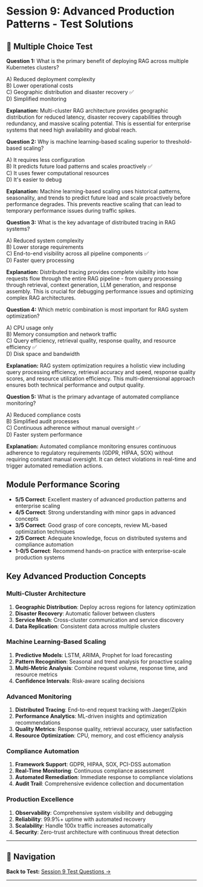 # Session 9: Advanced Production Patterns - Test Solutions

## 📝 Multiple Choice Test

**Question 1:** What is the primary benefit of deploying RAG across multiple Kubernetes clusters?  

A) Reduced deployment complexity  
B) Lower operational costs  
C) Geographic distribution and disaster recovery ✅  
D) Simplified monitoring  

**Explanation:** Multi-cluster RAG architecture provides geographic distribution for reduced latency, disaster recovery capabilities through redundancy, and massive scaling potential. This is essential for enterprise systems that need high availability and global reach.

**Question 2:** Why is machine learning-based scaling superior to threshold-based scaling?  

A) It requires less configuration  
B) It predicts future load patterns and scales proactively ✅  
C) It uses fewer computational resources  
D) It's easier to debug  

**Explanation:** Machine learning-based scaling uses historical patterns, seasonality, and trends to predict future load and scale proactively before performance degrades. This prevents reactive scaling that can lead to temporary performance issues during traffic spikes.

**Question 3:** What is the key advantage of distributed tracing in RAG systems?  

A) Reduced system complexity  
B) Lower storage requirements  
C) End-to-end visibility across all pipeline components ✅  
D) Faster query processing  

**Explanation:** Distributed tracing provides complete visibility into how requests flow through the entire RAG pipeline - from query processing through retrieval, context generation, LLM generation, and response assembly. This is crucial for debugging performance issues and optimizing complex RAG architectures.

**Question 4:** Which metric combination is most important for RAG system optimization?  

A) CPU usage only  
B) Memory consumption and network traffic  
C) Query efficiency, retrieval quality, response quality, and resource efficiency ✅  
D) Disk space and bandwidth  

**Explanation:** RAG system optimization requires a holistic view including query processing efficiency, retrieval accuracy and speed, response quality scores, and resource utilization efficiency. This multi-dimensional approach ensures both technical performance and output quality.

**Question 5:** What is the primary advantage of automated compliance monitoring?  

A) Reduced compliance costs  
B) Simplified audit processes  
C) Continuous adherence without manual oversight ✅  
D) Faster system performance  

**Explanation:** Automated compliance monitoring ensures continuous adherence to regulatory requirements (GDPR, HIPAA, SOX) without requiring constant manual oversight. It can detect violations in real-time and trigger automated remediation actions.

## Module Performance Scoring

- **5/5 Correct**: Excellent mastery of advanced production patterns and enterprise scaling  
- **4/5 Correct**: Strong understanding with minor gaps in advanced concepts  
- **3/5 Correct**: Good grasp of core concepts, review ML-based optimization techniques  
- **2/5 Correct**: Adequate knowledge, focus on distributed systems and compliance automation  
- **1-0/5 Correct**: Recommend hands-on practice with enterprise-scale production systems  

## Key Advanced Production Concepts

### Multi-Cluster Architecture  
1. **Geographic Distribution**: Deploy across regions for latency optimization  
2. **Disaster Recovery**: Automatic failover between clusters  
3. **Service Mesh**: Cross-cluster communication and service discovery  
4. **Data Replication**: Consistent data across multiple clusters  

### Machine Learning-Based Scaling  
1. **Predictive Models**: LSTM, ARIMA, Prophet for load forecasting  
2. **Pattern Recognition**: Seasonal and trend analysis for proactive scaling  
3. **Multi-Metric Analysis**: Combine request volume, response time, and resource metrics  
4. **Confidence Intervals**: Risk-aware scaling decisions  

### Advanced Monitoring  
1. **Distributed Tracing**: End-to-end request tracking with Jaeger/Zipkin  
2. **Performance Analytics**: ML-driven insights and optimization recommendations  
3. **Quality Metrics**: Response quality, retrieval accuracy, user satisfaction  
4. **Resource Optimization**: CPU, memory, and cost efficiency analysis  

### Compliance Automation  
1. **Framework Support**: GDPR, HIPAA, SOX, PCI-DSS automation  
2. **Real-Time Monitoring**: Continuous compliance assessment  
3. **Automated Remediation**: Immediate response to compliance violations  
4. **Audit Trail**: Comprehensive evidence collection and documentation  

### Production Excellence  
1. **Observability**: Comprehensive system visibility and debugging  
2. **Reliability**: 99.9%+ uptime with automated recovery  
3. **Scalability**: Handle 100x traffic increases automatically  
4. **Security**: Zero-trust architecture with continuous threat detection

---

## 🧭 Navigation

**Back to Test:** [Session 9 Test Questions →](Session9_*.md#multiple-choice-test)

---
